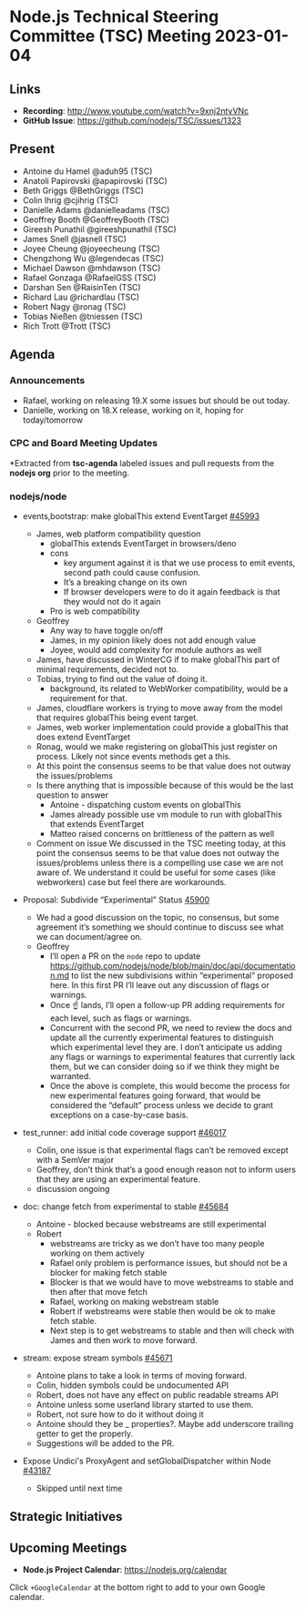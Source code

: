 # Node.js Technical Steering Committee (TSC) Meeting 2023-01-04

## Links

* **Recording**:  <http://www.youtube.com/watch?v=9xnj2ntyVNc>
* **GitHub Issue**: <https://github.com/nodejs/TSC/issues/1323>

## Present

* Antoine du Hamel @aduh95 (TSC)
* Anatoli Papirovski @apapirovski (TSC)
* Beth Griggs @BethGriggs (TSC)
* Colin Ihrig @cjihrig (TSC)
* Danielle Adams @danielleadams (TSC)
* Geoffrey Booth @GeoffreyBooth (TSC)
* Gireesh Punathil @gireeshpunathil (TSC)
* James Snell @jasnell (TSC)
* Joyee Cheung @joyeecheung (TSC)
* Chengzhong Wu @legendecas (TSC)
* Michael Dawson @mhdawson (TSC)
* Rafael Gonzaga @RafaelGSS (TSC)
* Darshan Sen @RaisinTen (TSC)
* Richard Lau @richardlau (TSC)
* Robert Nagy @ronag (TSC)
* Tobias Nießen @tniessen (TSC)
* Rich Trott @Trott (TSC)

## Agenda

### Announcements

* Rafael, working on releasing 19.X some issues but should be out today.
* Danielle, working on 18.X release, working on it, hoping for today/tomorrow

### CPC and Board Meeting Updates

*Extracted from **tsc-agenda** labeled issues and pull requests from the **nodejs org** prior to the meeting.

### nodejs/node

* events,bootstrap: make globalThis extend EventTarget [#45993](https://github.com/nodejs/node/pull/45993)
  * James, web platform compatibility question
    * globalThis extends EventTarget in browsers/deno
    * cons
      * key argument against it is that we use process to emit events, second path could
        cause confusion.
      * It’s a breaking change on its own
      * If browser developers were to do it again feedback is that they would not do it again
    * Pro is web compatibility
  * Geoffrey
    * Any way to have toggle on/off
    * James, in my opinion likely does not add enough value
    * Joyee, would add complexity for module authors as well
  * James, have discussed in WinterCG if to make globalThis part of minimal
    requirements, decided not to.
  * Tobias, trying to find out the value of doing it.
    * background, its related to WebWorker compatibility, would be a requirement for that.
  * James, cloudflare workers is trying to move away from the model that requires globalThis
    being event target.
  * James, web worker implementation could provide a globalThis that does extend EventTarget
  * Ronag, would we make registering on globalThis just register on process. Likely not since
    events methods get a this.
  * At this point the consensus seems to be that value does not outway the issues/problems
  * Is there anything that is impossible because of this would be the last question to answer
    * Antoine - dispatching custom events on globalThis
    * James already possible use vm module to run with globalThis that extends EventTarget
    * Matteo raised concerns on brittleness of the pattern as well
  * Comment on issue
    We discussed in the TSC meeting today, at this point the consensus seems to be that value
    does not outway the issues/problems unless there is a compelling use case we are not aware
    of. We understand it could be useful for some cases (like webworkers) case but feel there are
    workarounds.
* Proposal: Subdivide “Experimental” Status [45900](https://github.com/nodejs/node/discussions/45900)
  * We had a good discussion on the topic, no consensus, but some agreement it’s something
    we should continue to discuss see what we can document/agree on.
  * Geoffrey
    * I’ll open a PR on the `node` repo to update
      <https://github.com/nodejs/node/blob/main/doc/api/documentation.md> to list the new
      subdivisions within “experimental” proposed here. In this first PR I’ll leave out any discussion
      of flags or warnings.
    * Once ☝️ lands, I’ll open a follow-up PR adding requirements for each level, such as flags or
      warnings.
    * Concurrent with the second PR, we need to review the docs and update all the currently
      experimental features to distinguish which experimental level they are. I don’t anticipate us
      adding any flags or warnings to experimental features that currently lack them, but we can
      consider doing so if we think they might be warranted.
    * Once the above is complete, this would become the process for new experimental features
      going forward, that would be considered the “default” process unless we decide to grant
      exceptions on a case-by-case basis.

* test_runner: add initial code coverage support [#46017](https://github.com/nodejs/node/pull/46017)
  * Colin, one issue is that experimental flags can’t be removed except with a SemVer major
  * Geoffrey, don’t think that’s a good enough reason not to inform users that they are using an
     experimental feature.
  * discussion ongoing
* doc: change fetch from experimental to stable [#45684](https://github.com/nodejs/node/pull/45684)
  * Antoine - blocked because webstreams are still experimental
  * Robert
    * webstreams are tricky as we don’t have too many people working on them actively
    * Rafael only problem is performance issues, but should not be a blocker for making
       fetch stable
    * Blocker is that we would have to move webstreams to stable and then after that move fetch
    * Rafael, working on making webstream stable
    * Robert if webstreams were stable then would be ok to make fetch stable.
    * Next step is to get webstreams to stable and then will check with James and then work to
        move forward.
        

* stream: expose stream symbols [#45671](https://github.com/nodejs/node/pull/45671)
  * Antoine plans to take a look in terms of moving forward.
  * Colin, hidden symbols could be undocumented API
  * Robert, does not have any effect on public readable streams API
  * Antoine unless some userland library started to use them.
  * Robert, not sure how to do it without doing it
  * Antoine should they be _ properties?.  Maybe add underscore trailing getter to get the properly.
  * Suggestions will be added to the PR.

* Expose Undici's ProxyAgent and setGlobalDispatcher within Node [#43187](https://github.com/nodejs/node/issues/43187)
  * Skipped until next time

## Strategic Initiatives

## Upcoming Meetings

* **Node.js Project Calendar**: <https://nodejs.org/calendar>

Click `+GoogleCalendar` at the bottom right to add to your own Google calendar.
